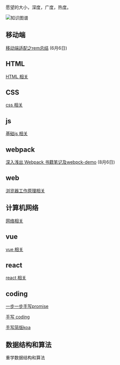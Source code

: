 愿望的大小，深度，广度，热度。

![知识图谱](https://tang-yue.github.io/interview/baseNote/interview.png)

## 移动端

[移动端适配之rem总结](./mobile/rem.md) (6月6日)

## HTML

[HTML 相关](./html)

## CSS

[css 相关](./css)

## js

[基础js 相关](./basic-js)

## webpack

[深入浅出 Webpack 书籍笔记及webpck-demo](./webpack) (8月6日)

## web

[浏览器工作原理相关](./browser-works/browser.md)

## 计算机网络

[网络相关](./network)

## vue

[vue 相关](./vue/vue-note.md)

## react

[react 相关](./react)

## coding

[一步一步手写promise](./basic-js/promise/promise-note.md)

[手写 coding](./coding)

[手写简版koa](./koa)

## 数据结构和算法

重学数据结构和算法




